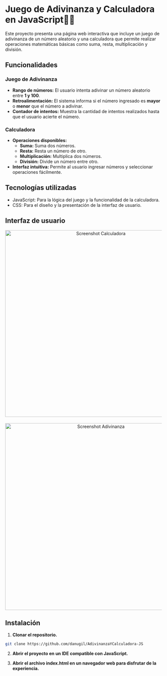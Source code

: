 # Juego de Adivinanza y Calculadora en JavaScript👩‍💻

Este proyecto presenta una página web interactiva que incluye un juego de adivinanza de un número aleatorio y una calculadora que permite realizar operaciones matemáticas básicas como suma, resta, multiplicación y división.


## Funcionalidades

### Juego de Adivinanza
- **Rango de números:** El usuario intenta adivinar un número aleatorio entre **1 y 100**.
- **Retroalimentación:** El sistema informa si el número ingresado es **mayor** o **menor** que el número a adivinar.
- **Contador de intentos:** Muestra la cantidad de intentos realizados hasta que el usuario acierte el número.

### Calculadora
- **Operaciones disponibles:**
  - **Suma:** Suma dos números.
  - **Resta:** Resta un número de otro.
  - **Multiplicación:** Multiplica dos números.
  - **División:** Divide un número entre otro.
- **Interfaz intuitiva:** Permite al usuario ingresar números y seleccionar operaciones fácilmente.


## Tecnologías utilizadas

- JavaScript: Para la lógica del juego y la funcionalidad de la calculadora.
- CSS: Para el diseño y la presentación de la interfaz de usuario.


 ## Interfaz de usuario

<div align="center">  
  <img align="center" src="https://i.ibb.co/rKhn7x8/calculadora.png"  width=600 alt="Screenshot Calculadora">
  <img align="center" src="https://i.ibb.co/SPFzR1w/adivinanza.png"  width=600 style="margin-top: 20" alt="Screenshot Adivinanza">
</div>


## Instalación

1. **Clonar el repositorio.**
```bash
git clone https://github.com/danugil/AdivinanzaYCalculadora-JS
```

2. **Abrir el proyecto en un IDE compatible con JavaScript.**

3. **Abrir el archivo index.html en un navegador web para disfrutar de la experiencia.**
